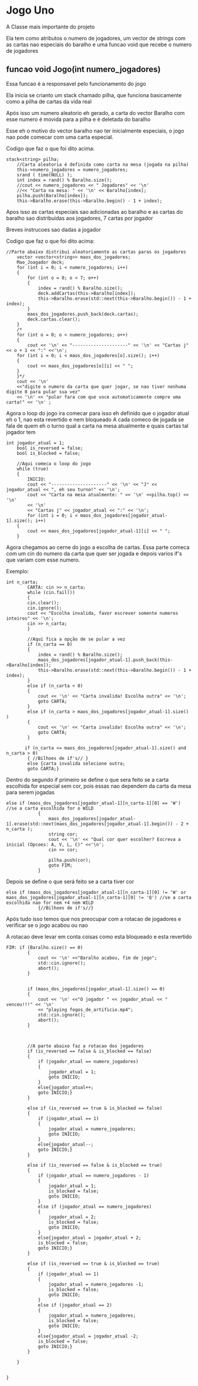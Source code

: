 # Jogo Uno
A Classe mais importante do projeto

Ela tem como atributos o numero de jogadores, um vector de strings com as cartas nao especiais do baralho e uma funcao void que recebe o numero de jogadores

## funcao void Jogo(int numero_jogadores)
Essa funcao é a responsavel pelo funcionamento do jogo

Ela inicia se crianto um stack chamado pilha, que funciona basicamente como a pilha de cartas da vida real

Após isso um numero aleatorio eh gerado, a carta do vector Baralho com esse numero é movida para a pilha e é deletada do baralho

Esse eh o motivo do vector baralho nao ter inicialmente especiais, o jogo nao pode comecar com uma carta especial.

Codigo que faz o que foi dito acima: 

```
stack<string> pilha;
    //Carta aleatoria é definida como carta na mesa (jogada na pilha)
    this->numero_jogadores = numero_jogadores;
    srand ( time(NULL) );
    int index = rand() % Baralho.size();
    //cout << numero_jogadores << " Jogadores" << '\n'
    //<< "Carta na mesa: " << '\n' << Baralho[index];
    pilha.push(Baralho[index]);
    this->Baralho.erase(this->Baralho.begin() - 1 + index);
```

Apos isso as cartas especiais sao adicionadas ao baralho e as cartas do baralho sao distribuidas aos jogadores, 7 cartas por jogador

Breves instrucoes sao dadas a jogador

Codigo que faz o que foi dito acima:

```
//Parte abaixo distribui aleatoriamente as cartas paras os jogadores
    vector <vector<string>> maos_dos_jogadores;
    Mao_Joagador deck;
    for (int i = 0; i < numero_jogadores; i++)
    {
        for (int o = 0; o < 7; o++)
        {
            index = rand() % Baralho.size();
            deck.addCartas(this->Baralho[index]);
            this->Baralho.erase(std::next(this->Baralho.begin()) - 1 + index);
        }
        maos_dos_jogadores.push_back(deck.cartas);
        deck.cartas.clear();
    }
    /*
    for (int o = 0; o < numero_jogadores; o++)
    {
        cout << '\n' << "---------------------" << '\n' << "Cartas j" << o + 1 << ":" <<'\n';
    for (int i = 0; i < maos_dos_jogadores[o].size(); i++)
    {
        cout << maos_dos_jogadores[o][i] << " ";
    }
    }*/
    cout << '\n' 
    <<"digite o numero da carta que quer jogar, se nao tiver nenhuma digite 0 para pular sua vez"
    << '\n' << "pular fara com que voce automaticamente compre uma carta!" << '\n' ;
```

Agora o loop do jogo ira comecar para isso eh definido que o jogador atual eh o 1, nao esta revertido e nem bloqueado
A cada comeco de jogada se fala de quem eh o turno qual a carta na mesa atualmente e quais cartas tal jogador tem

```
int jogador_atual = 1;
    bool is_reversed = false;
    bool is_blocked = false;

    //Aqui comeca o loop do jogo
    while (true)
    {
        INICIO:
        cout << "---------------------" << '\n' << "J" << jogador_atual << ", eh seu turno!" << '\n';
        cout << "Carta na mesa atualmente: " << '\n' <<pilha.top() << '\n'
        << '\n'
        << "Cartas j" << jogador_atual << ":" << '\n';
        for (int i = 0; i < maos_dos_jogadores[jogador_atual-1].size(); i++)
    {
        cout << maos_dos_jogadores[jogador_atual-1][i] << " ";
    }
```

Agora chegamos ao cerne do jogo a escolha de cartas. Essa parte comeca com um cin do numero da carta que quer ser jogada e depois varios if's 
que variam com esse numero.

Exemplo:
```
int n_carta;
        CARTA: cin >> n_carta;
        while (cin.fail())
        {
        cin.clear();
        cin.ignore();
        cout << "Escolha invalida, favor escrever somente numeros inteiros" << '\n';
        cin >> n_carta;
        }

        //Aqui fica a opção de se pular a vez
        if (n_carta == 0)
        {
            index = rand() % Baralho.size();
            maos_dos_jogadores[jogador_atual-1].push_back(this->Baralho[index]);
            this->Baralho.erase(std::next(this->Baralho.begin()) - 1 + index);
        }
        else if (n_carta < 0)
        {
            cout << '\n' << "Carta invalida! Escolha outra" << '\n';
            goto CARTA;
        }
        else if (n_carta > maos_dos_jogadores[jogador_atual-1].size() )
        {
            cout << '\n' << "Carta invalida! Escolha outra" << '\n';
            goto CARTA;
        }
        
       if (n_carta <= maos_dos_jogadores[jogador_atual-1].size() and n_carta > 0)
        { //Bilhoes de if's// }
        else {carta invalida selecione outra;
        goto CARTA;}
```

Dentro do segundo if primeiro se define o que sera feito se a carta escolhida for especial sem cor, pois essas nao dependem da carta da mesa para serem jogadas

```
else if (maos_dos_jogadores[jogador_atual-1][n_carta-1][0] == 'W') //se a carta escolhida for o WILD
            {
                maos_dos_jogadores[jogador_atual-1].erase(std::next(maos_dos_jogadores[jogador_atual-1].begin()) - 2 + n_carta );
                string cor;
                cout << '\n' << "Qual cor quer escolher? Escreva a inicial (Opcoes: A, V, L, C)" <<'\n';
                cin >> cor;
                
                pilha.push(cor);
                goto FIM;
            }
```

Depois se define o que será feito se a carta tiver cor
```
else if (maos_dos_jogadores[jogador_atual-1][n_carta-1][0] != 'W' or maos_dos_jogadores[jogador_atual-1][n_carta-1][0] != 'Q') //se a carta escolhida nao for nem +4 nem WILD
            {//Bilhoes de if's//} 
 ```     
   
Após tudo isso temos que nos preocupar com a rotacao de jogadores e verificar se o jogo acabou ou nao

A rotacao deve levar em conta coisas como esta bloqueado e esta revertido
```
FIM: if (Baralho.size() == 0)
        {
            cout << '\n' <<"Baralho acabou, fim de jogo";
            std::cin.ignore();
            abort();
        }

        
        if (maos_dos_jogadores[jogador_atual-1].size() == 0)
        {
            cout << '\n' <<"O jogador " << jogador_atual << " venceu!!!" << '\n'
            << "playing fogos_de_artificio.mp4";
            std::cin.ignore();
            abort();
        }



        //A parte abaixo faz a rotacao dos jogadores        
        if (is_reversed == false & is_blocked == false)
        {
            if (jogador_atual == numero_jogadores)
            {
                jogador_atual = 1;
                goto INICIO;
            }
            else{jogador_atual++;
            goto INICIO;}
        }
        
        else if (is_reversed == true & is_blocked == false)
        {
            if (jogador_atual == 1)
            {
                jogador_atual = numero_jogadores;
                goto INICIO;
            }
            else{jogador_atual--;
            goto INICIO;}
        }
        
        else if (is_reversed == false & is_blocked == true)
        {
            if (jogador_atual == numero_jogadores - 1)
            {
                jogador_atual = 1;
                is_blocked = false;
                goto INICIO;
            }
            else if (jogador_atual == numero_jogadores)
            {
                jogador_atual = 2;
                is_blocked = false;
                goto INICIO;
            }
            else{jogador_atual = jogador_atual + 2;
            is_blocked = false;
            goto INICIO;}
        }
        
        else if (is_reversed == true & is_blocked == true)
        {
            if (jogador_atual == 1)
            {
                jogador_atual = numero_jogadores -1;
                is_blocked = false;
                goto INICIO;
            }
            else if (jogador_atual == 2)
            {
                jogador_atual = numero_jogadores;
                is_blocked = false;
                goto INICIO;
            }
            else{jogador_atual = jogador_atual -2;
            is_blocked = false;
            goto INICIO;}
        }

    }
        
        
}
```
   
